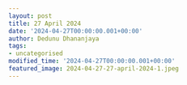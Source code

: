 ```yaml
---
layout: post
title: 27 April 2024
date: '2024-04-27T00:00:00.001+00:00'
author: Dedunu Dhananjaya
tags:
- uncategorised
modified_time: '2024-04-27T00:00:00.001+00:00'
featured_image: 2024-04-27-27-april-2024-1.jpeg
---
```


